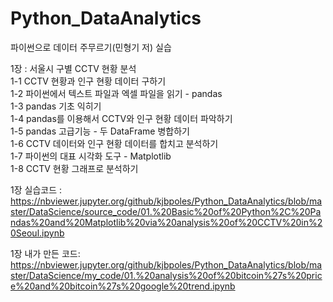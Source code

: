 # Python_DataAnalytics
파이썬으로 데이터 주무르기(민형기 저) 실습


1장 : 서울시 구별 CCTV 현황 분석\
1-1 CCTV 현황과 인구 현황 데이터 구하기\
1-2 파이썬에서 텍스트 파일과 엑셀 파일을 읽기 - pandas\
1-3 pandas 기초 익히기\
1-4 pandas를 이용해서 CCTV와 인구 현황 데이터 파악하기\
1-5 pandas 고급기능 - 두 DataFrame 병합하기\
1-6 CCTV 데이터와 인구 현황 데이터를 합치고 분석하기\
1-7 파이썬의 대표 시각화 도구 - Matplotlib\
1-8 CCTV 현황 그래프로 분석하기

1장 실습코드 : \
https://nbviewer.jupyter.org/github/kjbpoles/Python_DataAnalytics/blob/master/DataScience/source_code/01.%20Basic%20of%20Python%2C%20Pandas%20and%20Matplotlib%20via%20analysis%20of%20CCTV%20in%20Seoul.ipynb

1장 내가 만든 코드: \
https://nbviewer.jupyter.org/github/kjbpoles/Python_DataAnalytics/blob/master/DataScience/my_code/01.%20analysis%20of%20bitcoin%27s%20price%20and%20bitcoin%27s%20google%20trend.ipynb
